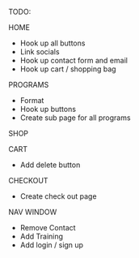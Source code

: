 TODO:

HOME

- Hook up all buttons
- Link socials
- Hook up contact form and email
- Hook up cart / shopping bag

PROGRAMS

- Format
- Hook up buttons
- Create sub page for all programs

SHOP

CART

- Add delete button

CHECKOUT

- Create check out page

NAV WINDOW

- Remove Contact
- Add Training
- Add login / sign up
